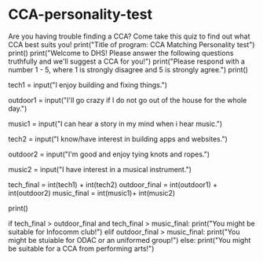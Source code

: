 # CCA-personality-test
Are you having trouble finding a CCA? Come take this quiz to find out what CCA best suits you!
print("Title of program: CCA Matching Personality test")
print()
print("Welcome to DHS! Please answer the following questions truthfully and we'll suggest a CCA for you!")
print("Please respond with a number 1 - 5, where 1 is strongly disagree and 5 is strongly agree.")
print()

tech1 = input("I enjoy building and fixing things.")

outdoor1 = input("I'll go crazy if I do not go out of the house for the whole day.")

music1 = input("I can hear a story in my mind when i hear music.")

tech2 = input("I know/have interest in building apps and websites.")

outdoor2 = input("I'm good and enjoy tying knots and ropes.")

music2 = input("I have interest in a musical instrument.")


tech_final = int(tech1) + int(tech2)
outdoor_final = int(outdoor1) + int(outdoor2)
music_final = int(music1)+ int(music2)

print()

if tech_final > outdoor_final and tech_final > music_final:
  print("You might be suitable for Infocomm club!")
elif outdoor_final > music_final:
  print("You might be stuiable for ODAC or an uniformed group!")
else:
  print("You might be suitable for a CCA from performing arts!")

  

